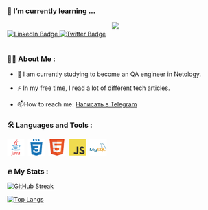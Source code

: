 ### 🌱 I’m currently learning ...

<div id="header" align="center">
  <img src="https://media.giphy.com/media/M9gbBd9nbDrOTu1Mqx/giphy.gif" width="100"/>
</div>

<div id="badges">
  <a href="https://www.linkedin.com/in/svetlana-vasilyuk-ab34a323b">
    <img src="https://img.shields.io/badge/LinkedIn-blue?style=for-the-badge&logo=linkedin&logoColor=white" alt="LinkedIn Badge"/>
  </a>
  <a href="your-twitter-URL">
    <img src="https://img.shields.io/badge/Twitter-blue?style=for-the-badge&logo=twitter&logoColor=white" alt="Twitter Badge"/>
  </a>
</div>
<img src="https://komarev.com/ghpvc/?username=SvetlanaSvetina-SvetlanaSvetina&style=flat-square&color=blue" alt=""/>

### :woman_technologist: About Me :

- :telescope: I am currently studying to become an QA engineer in Netology.

- :zap: In my free time, I read a lot of different tech articles.

- :mailbox:How to reach me: <a href="https://msngr.link/tg/Svetlana_mav">Написать в Telegram</a>

### :hammer_and_wrench: Languages and Tools :

<div>
  <img src="https://github.com/devicons/devicon/blob/master/icons/java/java-original-wordmark.svg" title="Java" alt="Java" width="40" height="40"/>&nbsp;
  <img src="https://github.com/devicons/devicon/blob/master/icons/css3/css3-plain-wordmark.svg"  title="CSS3" alt="CSS" width="40" height="40"/>&nbsp;
  <img src="https://github.com/devicons/devicon/blob/master/icons/html5/html5-original.svg" title="HTML5" alt="HTML" width="40" height="40"/>&nbsp;
  <img src="https://github.com/devicons/devicon/blob/master/icons/javascript/javascript-original.svg" title="JavaScript" alt="JavaScript" width="40" height="40"/>&nbsp;
  <img src="https://github.com/devicons/devicon/blob/master/icons/mysql/mysql-original-wordmark.svg" title="MySQL"  alt="MySQL" width="40" height="40"/>&nbsp;
  
### :fire: My Stats :
  [![GitHub Streak](http://github-readme-streak-stats.herokuapp.com?user=SvetlanaVasilek&theme=dark&background=000000)](https://git.io/streak-stats)
  
  
  [![Top Langs](https://github-readme-stats.vercel.app/api/top-langs/?username=SvetlanaVasilek&layout=compact&theme=vision-friendly-dark)](https://github.com/anuraghazra/github-readme-stats)
  
